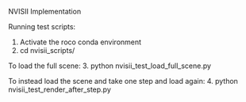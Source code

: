 NVISII Implementation

Running test scripts:
1. Activate the roco conda environment 
2. cd nvisii_scripts/

To load the full scene:
3. python nvisii_test_load_full_scene.py

To instead load the scene and take one step and load again:
4. python nvisii_test_render_after_step.py
